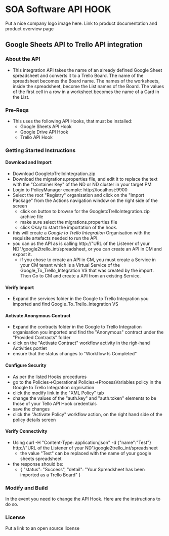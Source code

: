 # SOA Software API HOOK
Put a nice company logo image here. 
Link to product documentation and product overview page
## Google Sheets API to Trello API integration
### About the API
- This integration API takes the name of an already defined Google Sheet spreadsheet and converts it to a Trello Board. The name of the spreadsheet becomes the Board name. The names of the worksheets, inside the spreadsheet, become the List names of the Board. The values of the first cell in a row in a worksheet becomes the name of a Card in the List.

### Pre-Reqs
- This uses the following API Hooks, that must be installed:
    + Google Sheets API Hook
    + Google Drive API Hook
    + Trello API Hook

### Getting Started Instructions
#### Download and Import
- Download GoogletoTrelloIntegration.zip
- Download the migrations.properties file, and edit it to replace the <replace this with your key> text with the "Container Key" of the ND or ND cluster in your target PM
- Login to PolicyManager  example: http://localhost:9900
- Select the root "Registry" organisation and click on the "Import Package" from the Actions navigation window on the right side of the screen
  - click on button to browse for the GoogletoTrelloIntegration.zip archive file 
  - make sure select the migrations.properties file 
  - click Okay to start the importation of the hook.
- this will create a *Google to Trello Integration* Organisation with the requisite artefacts needed to run the API.
- you can us the API as is calling http://"URL of the Listener of your ND"/google2trello_int/spreadsheet, or you can create an API in CM and expost it.
    - if you chose to create an API in CM, you must create a Service in your CM tenant which is a Virtual Service of the Google_To_Trello_Integration VS that was created by the import. Then Go to CM and create a API from an existing Service.

#### Verify Import
- Expand the services folder in the Google to Trello Integration you imported and find Google_To_Trello_Integration VS

#### Activate Anonymous Contract
- Expand the contracts folder in the Google to Trello Integration organisation you imported and find the "Anonymous" contract under the "Provided Contracts" folder
- click on the "Activate Contract" workflow activity in the righ-hand Activities portlet
- ensure that the status changes to "Workflow Is Completed"

#### Configure Security
- As per the listed Hooks procedures
- go to the Policies->Operational Policies->ProcessVariables policy in the Google to Trello Integration orgnisation
- click the modify link in the "XML Policy" tab
- change the values of the "auth.key" and "auth.token" elements to be those of your Tello API Hook credentials
- save the changes
- click the "Activate Policy" workflow action, on the right hand side of the policy details screen

#### Verify Connectivity
- Using  curl  -H "Content-Type: application/json" -d {"name":"Test"} http://"URL of the Listener of your ND"/google2trello_int/spreadsheet
    -  the value "Test" can be replaced with the name of your google sheets spreadsheet 
-  the response should be: 
    +  {
            "status": "Success",
            "detail": "Your Spreadsheet has been imported as a Trello Board"
        }

### Modify and Build
In the event you need to change the API Hook.   Here are the instructions to do so. 

### License
Put a link to an open source license

